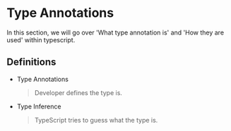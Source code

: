 # Type Annotations

In this section, we will go over 'What type annotation is' and 'How they are used' within typescript.

## Definitions

- Type Annotations
    > Developer defines the type is.

- Type Inference
    > TypeScript tries to guess what the type is.
